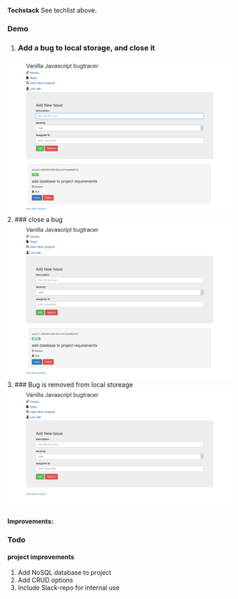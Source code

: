 **Techstack**
See techlist above. 

### Demo

 1. ### Add a bug to local storage, and close it
![enter image description here](https://raw.githubusercontent.com/rickadams2/Javascript-Vanilla-bugtracer-0001/master/shot1.png)
 2. ### close a bug
 ![enter image description here](https://raw.githubusercontent.com/rickadams2/Javascript-Vanilla-bugtracer-0001/master/shot2.png)
 3. ### Bug is removed from local storeage 
 ![enter image description here](https://raw.githubusercontent.com/rickadams2/Javascript-Vanilla-bugtracer-0001/master/shot3.png) 
 
**Improvements:** 


### Todo

#### project improvements 
1. Add NoSQL database to project 
2. Add  CRUD options
3. Include Slack-repo for internal use 

